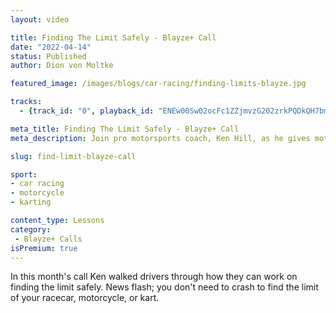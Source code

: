 ```yaml
---
layout: video

title: Finding The Limit Safely - Blayze+ Call
date: "2022-04-14"
status: Published
author: Dion von Moltke

featured_image: /images/blogs/car-racing/finding-limits-blayze.jpg

tracks:
  - {track_id: "0", playback_id: "ENEw00Sw02ocFc1ZZjmvzG202zrkPQDkQH7bm6S2QBY9GA", lesson_name: "Finding The Limit Safely - Blayze+ Call", lesson_desc: "In this month's call Ken walked drivers through how they can work on finding the limit safely. News flash; you don't need to crash to find the limit of your racecar, motorcycle, or kart."}

meta_title: Finding The Limit Safely - Blayze+ Call
meta_description: Join pro motorsports coach, Ken Hill, as he gives motorsport athletes a safe approach to finding the limit.

slug: find-limit-blayze-call

sport:
- car racing
- motorcycle
- karting

content_type: Lessons
category:
 - Blayze+ Calls
isPremium: true
---
```


In this month's call Ken walked drivers through how they can work on finding the limit safely. News flash; you don't need to crash to find the limit of your racecar, motorcycle, or kart.